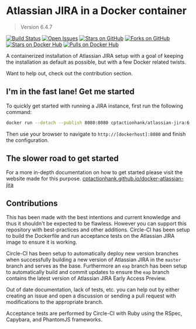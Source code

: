 # Atlassian JIRA in a Docker container

> Version 6.4.7

[![Build Status](https://img.shields.io/circleci/project/cptactionhank/docker-atlassian-jira/6.4.7.svg)](https://circleci.com/gh/cptactionhank/docker-atlassian-jira) [![Open Issues](https://img.shields.io/github/issues/cptactionhank/docker-atlassian-jira.svg)](https://github.com/cptactionhank/docker-atlassian-jira) [![Stars on GitHub](https://img.shields.io/github/stars/cptactionhank/docker-atlassian-jira.svg)](https://github.com/cptactionhank/docker-atlassian-jira) [![Forks on GitHub](https://img.shields.io/github/forks/cptactionhank/docker-atlassian-jira.svg)](https://github.com/cptactionhank/docker-atlassian-jira) [![Stars on Docker Hub](https://img.shields.io/docker/stars/cptactionhank/atlassian-jira.svg)](https://registry.hub.docker.com/u/cptactionhank/atlassian-jira) [![Pulls on Docker Hub](https://img.shields.io/docker/pulls/cptactionhank/atlassian-jira.svg)](https://registry.hub.docker.com/u/cptactionhank/atlassian-jira)

A containerized installation of Atlassian JIRA setup with a goal of keeping the installation as default as possible, but with a few Docker related twists.

Want to help out, check out the contribution section.

## I'm in the fast lane! Get me started

To quickly get started with running a JIRA instance, first run the following command:
```bash
docker run --detach --publish 8080:8080 cptactionhank/atlassian-jira:6.4.7
```

Then use your browser to navigate to `http://[dockerhost]:8080` and finish the configuration.

## The slower road to get started

For a more in-depth documentation on how to get started please visit the website made for this purpose. [cptactionhank.github.io/docker-atlassian-jira](https://cptactionhank.github.io/docker-atlassian-jira)

## Contributions

This has been made with the best intentions and current knowledge and thus it shouldn't be expected to be flawless. However you can support this repository with best-practices and other additions. Circle-CI has been setup to build the Dockerfile and run acceptance tests on the Atlassian JIRA image to ensure it is working.

Circle-CI has been setup to automatically deploy new version branches when successfully building a new version of Atlassian JIRA in the `master` branch and serves as the base. Furthermore an `eap` branch has been setup to automatically build and commit updates to ensure the `eap` branch contains the latest version of Atlassian JIRA Early Access Preview.

Out of date documentation, lack of tests, etc. you can help out by either creating an issue and open a discussion or sending a pull request with modifications to the appropriate branch.

Acceptance tests are performed by Circle-CI with Ruby using the RSpec, Capybara, and PhantomJS frameworks.

